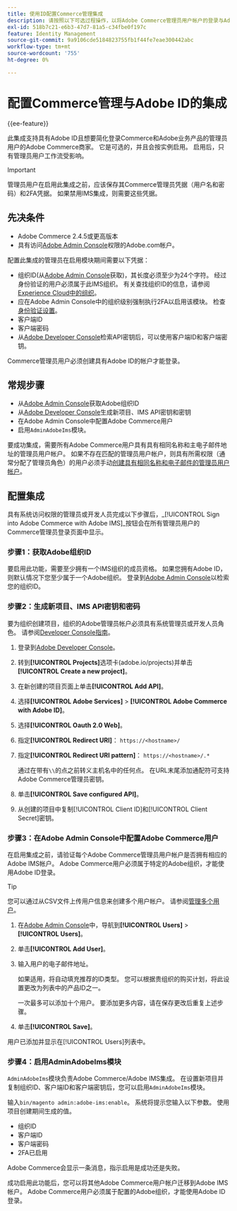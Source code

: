 ```yaml
---
title: 使用ID配置Commerce管理集成
description: 请按照以下可选过程操作，以将Adobe Commerce管理员用户帐户的登录与Adobe ID集成。
exl-id: 518b7c21-e6b3-47d7-81a5-c34fbe0f197c
feature: Identity Management
source-git-commit: 9a9106cde5184823755fb1f44fe7eae300442abc
workflow-type: tm+mt
source-wordcount: '755'
ht-degree: 0%

---
```


# 配置Commerce管理与Adobe ID的集成

{{ee-feature}}

此集成支持具有Adobe ID且想要简化登录Commerce和Adobe业务产品的管理员用户的Adobe Commerce商家。 它是可选的，并且会按实例启用。 启用后，只有管理员用户工作流受影响。 

>[!IMPORTANT]
>
>管理员用户在启用此集成之前，应该保存其Commerce管理员凭据（用户名和密码）和2FA凭据。 如果禁用IMS集成，则需要这些凭据。

## 先决条件

* Adobe Commerce 2.4.5或更高版本
* 具有访问[Adobe Admin Console](https://adminconsole.adobe.com/)权限的Adobe.com帐户。

配置此集成的管理员在启用模块期间需要以下凭据：

* 组织ID(从[Adobe Admin Console](https://adminconsole.adobe.com/)获取)，其长度必须至少为24个字符。 经过身份验证的用户必须属于此IMS组织。 有关查找组织ID的信息，请参阅[Experience Cloud中的组织](https://experienceleague.adobe.com/docs/core-services/interface/administration/organizations.html)。
* 应在Adobe Admin Console中的组织级别强制执行2FA以启用该模块。 检查[身份验证设置](https://helpx.adobe.com/enterprise/using/authentication-settings.html#two-step-verification)。
* 客户端ID
* 客户端密码
* 从[Adobe Developer Console](https://developer.adobe.com/developer-console/docs/guides/credentials/)检索API密钥后，可以使用客户端ID和客户端密钥。

Commerce管理员用户必须创建具有Adobe ID的帐户才能登录。

## 常规步骤

* 从[Adobe Admin Console](https://adminconsole.adobe.com/)获取Adobe组织ID
* 从[Adobe Developer Console](https://developer.adobe.com/)生成新项目、IMS API密钥和密钥
* 在Adobe Admin Console中配置Adobe Commerce用户
* 启用`AdminAdobeIms`模块。

要成功集成，需要所有Adobe Commerce用户具有具有相同名称和主电子邮件地址的管理员用户帐户。 如果不存在匹配的管理员用户帐户，则具有所需权限（通常分配了管理员角色）的用户必须手动[创建具有相同名称和电子邮件的管理员用户帐户](../systems/permissions-users-all.md#create-a-user)。

## 配置集成

具有系统访问权限的管理员或开发人员完成以下步骤后，_[!UICONTROL Sign into Adobe Commerce with Adobe IMS]_按钮会在所有管理员用户的Commerce管理员登录页面中显示。

### 步骤1：获取Adobe组织ID

要启用此功能，需要至少拥有一个IMS组织的成员资格。 如果您拥有Adobe ID，则默认情况下您至少属于一个Adobe组织。 登录到[Adobe Admin Console](https://adminconsole.adobe.com/)以检索您的组织ID。

### 步骤2：生成新项目、IMS API密钥和密码

要为组织创建项目，组织的Adobe管理员帐户必须具有系统管理员或开发人员角色。 请参阅[Developer Console指南](https://developer.adobe.com/developer-console/docs/guides/projects/)。

1. 登录到[Adobe Developer Console](https://developer.adobe.com/)。
1. 转到&#x200B;**[!UICONTROL Projects]**&#x200B;选项卡(adobe.io/projects)并单击&#x200B;**[!UICONTROL Create a new project]**。
1. 在新创建的项目页面上单击&#x200B;**[!UICONTROL Add API]**。
1. 选择&#x200B;**[!UICONTROL Adobe Services]** > **[!UICONTROL Adobe Commerce with Adobe ID]**。
1. 选择&#x200B;**[!UICONTROL Oauth 2.0 Web]**。
1. 指定&#x200B;**[!UICONTROL Redirect URI]**： `https://<hostname>/`
1. 指定&#x200B;**[!UICONTROL Redirect URI pattern]**： `https://<hostname>/.*`

   通过在带有`\\`的点之前转义主机名中的任何点。 在URL末尾添加通配符可支持Adobe Commerce管理员密钥。

1. 单击&#x200B;**[!UICONTROL Save configured API]**。
1. 从创建的项目中复制[!UICONTROL Client ID]和[!UICONTROL Client Secret]密钥。

### 步骤3：在Adobe Admin Console中配置Adobe Commerce用户

在启用集成之前，请验证每个Adobe Commerce管理员用户帐户是否拥有相应的Adobe IMS帐户。 Adobe Commerce用户必须属于特定的Adobe组织，才能使用Adobe ID登录。

>[!TIP]
>
>您可以通过从CSV文件上传用户信息来创建多个用户帐户。 请参阅[管理多个用户](https://helpx.adobe.com/enterprise/using/bulk-upload-users.html)。

1. 在[Adobe Admin Console](https://helpx.adobe.com/cn/enterprise/using/admin-console.html)中，导航到&#x200B;**[!UICONTROL Users]** > **[!UICONTROL Users]**。

1. 单击&#x200B;**[!UICONTROL Add User]**。

1. 输入用户的电子邮件地址。

   如果适用，将自动填充推荐的ID类型。 您可以根据贵组织的购买计划，将此设置更改为列表中的产品ID之一。

   一次最多可以添加十个用户。 要添加更多内容，请在保存更改后重复上述步骤。

1. 单击&#x200B;**[!UICONTROL Save]**。

用户已添加并显示在[!UICONTROL Users]列表中。

### 步骤4：启用AdminAdobeIms模块

`AdminAdobeIms`模块负责Adobe Commerce/Adobe IMS集成。 在设置新项目并复制组织ID、客户端ID和客户端密钥后，您可以启用`AdminAdobeIms`模块。

输入`bin/magento admin:adobe-ims:enable`。 系统将提示您输入以下参数。 使用项目创建期间生成的值。

* 组织ID
* 客户端ID
* 客户端密码
* 2FA已启用

Adobe Commerce会显示一条消息，指示启用是成功还是失败。

成功启用此功能后，您可以将其他Adobe Commerce用户帐户迁移到Adobe IMS帐户。 Adobe Commerce用户必须属于配置的Adobe组织，才能使用Adobe ID登录。
